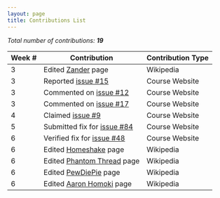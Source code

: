 ```yaml
---
layout: page
title: Contributions List
---
```


*Total number of contributions: **19***

| Week # | Contribution                                                                             | Contribution Type  |
| ------ |----------------------------------------------------------------------------------------- | ------------------ |
| 3      | Edited [Zander](https://en.wikipedia.org/wiki/Special:Contributions/Zadner) page         | Wikipedia          |
| 3      | Reported [issue #15](https://github.com/joannakl/cs480_s18/issues/15)                    | Course Website     |
| 3      | Commented on [issue #12](https://github.com/joannakl/cs480_s18/issues/12)                | Course Website     |
| 3      | Commented on [issue #17](https://github.com/joannakl/cs480_s18/issues/17)                | Course Website     |
| 4      | Claimed [issue #9](https://github.com/joannakl/cs480_s18/issues/9)                       | Course Website     |
| 5      | Submitted fix for [issue #84](https://github.com/joannakl/cs480_s18/issues/84)           | Course Website     |
| 6      | Verified fix for [issue #48](https://github.com/joannakl/cs480_s18/pull/48)              | Course Website     |
| 6      | Edited [Homeshake](https://en.wikipedia.org/wiki/Special:Contributions/Zadner) page      | Wikipedia          |
| 6      | Edited [Phantom Thread](https://en.wikipedia.org/wiki/Special:Contributions/Zadner) page | Wikipedia          |
| 6      | Edited [PewDiePie](https://en.wikipedia.org/wiki/Special:Contributions/Zadner) page      | Wikipedia          |
| 6      | Edited [Aaron Homoki](https://en.wikipedia.org/wiki/Special:Contributions/Zadner) page   | Wikipedia          |





